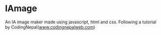# IAmage
An IA image maker made using javascript, html and css. Following a tutorial by CodingNepal(www.codingnepalweb.com)
